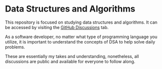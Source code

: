 # Data Structures and Algorithms

This repository is focused on studying data structures and algorithms. It can be accessed by visiting the [GitHub Discussions](https://github.com/JCassio1/Data-Structures-and-Algorithms/discussions) tab.

As a software developer, no matter what type of programming language you utilize, it is important to understand the concepts of DSA to help solve daily problems.

These are essentially my takes and understanding, nonetheless, all discussions are public and available for everyone to follow along.
